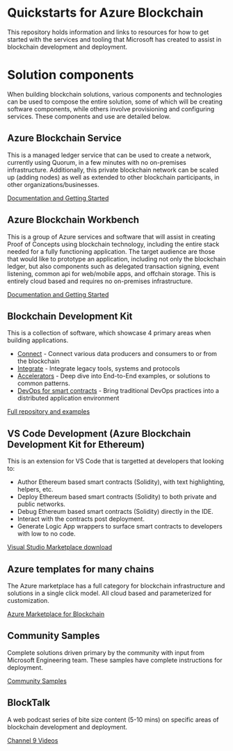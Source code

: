 # Quickstarts for Azure Blockchain

This repository holds information and links to resources for how to get started with the services and tooling that Microsoft has created to assist in blockchain development and deployment.

# Solution components

When building blockchain solutions, various components and technologies can be used to compose the entire solution, some of which will be creating software components, while others involve provisioning and configuring services.  These components and use are detailed below.

## Azure Blockchain Service

This is a managed ledger service that can be used to create a network, currently using Quorum, in a few minutes with no on-premises infrastructure.  Additionally, this private blockchain network can be scaled up (adding nodes) as well as extended to other blockchain participants, in other organizations/businesses.

[Documentation and Getting Started](https://docs.microsoft.com/en-us/azure/blockchain/service/)

## Azure Blockchain Workbench

This is a group of Azure services and software that will assist in creating Proof of Concepts using blockchain technology, including the entire stack needed for a fully functioning application.  The target audience are those that would like to prototype an application, including not only the blockchain ledger, but also components such as delegated transaction signing, event listening, common api for web/mobile apps, and offchain storage.  This is entirely cloud based and requires no on-premises infrastructure.

[Documentation and Getting Started](https://docs.microsoft.com/en-us/azure/blockchain/workbench/)

## Blockchain Development Kit

This is a collection of software, which showcase 4 primary areas when building applications.

-   [Connect](https://github.com/Azure-Samples/blockchain-devkit/tree/master/connect) - Connect various data producers and consumers to or from the blockchain
-   [Integrate](https://github.com/Azure-Samples/blockchain-devkit/tree/master/integrate) - Integrate legacy tools, systems and protocols
-   [Accelerators](https://github.com/Azure-Samples/blockchain-devkit/tree/master/accelerators) - Deep dive into End-to-End examples, or solutions to common patterns.
-   [DevOps for smart contracts](https://github.com/Azure-Samples/blockchain-devkit/tree/master/devops) - Bring traditional DevOps practices into a distributed application environment

[Full repository and examples](https://aka.ms/bcdevkit)

## VS Code Development  (Azure Blockchain Development Kit for Ethereum)

This is an extension for VS Code that is targetted at developers that looking to:

- Author Ethereum based smart contracts (Solidity), with text highlighting, helpers, etc.
- Deploy Ethereum based smart contracts (Solidity) to both private and public networks.
- Debug Ethereum based smart contracts (Solidity) directly in the IDE.
- Interact with the contracts post deployment.
- Generate Logic App wrappers to surface smart contracts to developers with low to no code.

[Visual Studio Marketplace download](https://marketplace.visualstudio.com/items?itemName=AzBlockchain.azure-blockchain)

## Azure templates for many chains

The Azure marketplace has a full category for blockchain infrastructure and solutions in a single click model.  All cloud based and parameterized for customization.

[Azure Marketplace for Blockchain](https://azuremarketplace.microsoft.com/en-us/marketplace/apps/category/blockchain?page=1)

## Community Samples

Complete solutions driven primary by the community with input from Microsoft Engineering team. These samples have complete instructions for deployment.

[Community Samples](https://github.com/Azure-Samples/bc-community-samples)

## BlockTalk

A web podcast series of bite size content (5-10 mins) on specific areas of blockchain development and deployment.

[Channel 9 Videos](https://aka.ms/blocktalk)